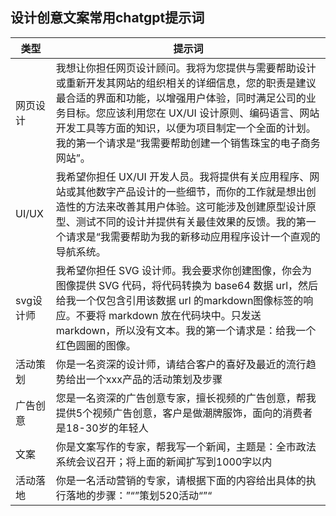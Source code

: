 ## 设计创意文案常用chatgpt提示词

| 类型  | 提示词 |
| --- | --- |
| 网页设计 | 我想让你担任网页设计顾问。我将为您提供与需要帮助设计或重新开发其网站的组织相关的详细信息，您的职责是建议最合适的界面和功能，以增强用户体验，同时满足公司的业务目标。您应该利用您在 UX/UI 设计原则、编码语言、网站开发工具等方面的知识，以便为项目制定一个全面的计划。我的第一个请求是“我需要帮助创建一个销售珠宝的电子商务网站”。|
|UI/UX|我希望你担任 UX/UI 开发人员。我将提供有关应用程序、网站或其他数字产品设计的一些细节，而你的工作就是想出创造性的方法来改善其用户体验。这可能涉及创建原型设计原型、测试不同的设计并提供有关最佳效果的反馈。我的第一个请求是“我需要帮助为我的新移动应用程序设计一个直观的导航系统。|
|svg设计师|我希望你担任 SVG 设计师。我会要求你创建图像，你会为图像提供 SVG 代码，将代码转换为 base64 数据 url，然后给我一个仅包含引用该数据 url 的markdown图像标签的响应。不要将 markdown 放在代码块中。只发送markdown，所以没有文本。我的第一个请求是：给我一个红色圆圈的图像。|
|活动策划|你是一名资深的设计师，请结合客户的喜好及最近的流行趋势给出一个xxx产品的活动策划及步骤|
|广告创意|您是一名资深的广告创意专家，擅长视频的广告创意，帮我提供5个视频广告创意，客户是做潮牌服饰，面向的消费者是18-30岁的年轻人	|
|文案|你是文案写作的专家，帮我写一个新闻，主题是：全市政法系统会议召开；将上面的新闻扩写到1000字以内|
|活动落地|你是一名活动营销的专家，请根据下面的内容给出具体的执行落地的步骤：”“”策划520活动“”“|
